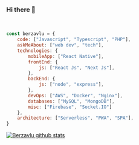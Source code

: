 ### Hi there 👋

<br>

```javascript
const berzavlu = {
    code: ["Javascript", "Typescript", "PHP"],
    askMeAbout: ["web dev", "tech"],
    technologies: {
        mobileApp: ["React Native"],
        frontEnd: {
            js: ["React Js", "Next Js"],
        },
        backEnd: {
            js: ["node", "express"],
        },
        devOps: ["AWS", "Docker", "Nginx"],
        databases: ["MySQL", "MongoDB"],
        misc: ["Firebase", "Socket.IO"]
    },
    architecture: ["Serverless", "PWA", "SPA"],
}
```

[![Berzavlu github stats](https://github-readme-stats.vercel.app/api?username=berzavlu&theme=dark&show_icons=true)](https://github.com/berzavlu/berzavlu)

<!--
**berzavlu/berzavlu** is a ✨ _special_ ✨ repository because its `README.md` (this file) appears on your GitHub profile.

Here are some ideas to get you started:

- 🔭 I’m currently working on ...
- 🌱 I’m currently learning ...
- 👯 I’m looking to collaborate on ...
- 🤔 I’m looking for help with ...
- 💬 Ask me about ...
- 📫 How to reach me: ...
- 😄 Pronouns: ...
- ⚡ Fun fact: ...
-->
